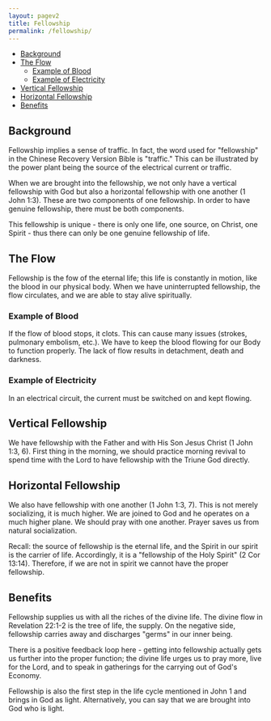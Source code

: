 ```yaml
---
layout: pagev2
title: Fellowship
permalink: /fellowship/
---
```

- [Background](#background)
- [The Flow](#the-flow)
  - [Example of Blood](#example-of-blood)
  - [Example of Electricity](#example-of-electricity)
- [Vertical Fellowship](#vertical-fellowship)
- [Horizontal Fellowship](#horizontal-fellowship)
- [Benefits](#benefits)

## Background

Fellowship implies a sense of traffic. In fact, the word used for "fellowship" in the Chinese Recovery Version Bible is "traffic." This can be illustrated by the power plant being the source of the electrical current or traffic. 

When we are brought into the fellowship, we not only have a vertical fellowship with God but also a horizontal fellowship with one another (1 John 1:3). These are two components of one fellowship. In order to have genuine fellowship, there must be both components.

This fellowship is unique - there is only one life, one source, on Christ, one Spirit - thus there can only be one genuine fellowship of life.

## The Flow

Fellowship is the fow of the eternal life; this life is constantly in motion, like the blood in our physical body. When we have uninterrupted fellowship, the flow circulates, and we are able to stay alive spiritually.

### Example of Blood

If the flow of blood stops, it clots. This can cause many issues (strokes, pulmonary embolism, etc.). We have to keep the blood flowing for our Body to function properly. The lack of flow results in detachment, death and darkness.

### Example of Electricity

In an electrical circuit, the current must be  switched on and kept flowing.

## Vertical Fellowship

We have fellowship with the Father and with His Son Jesus Christ (1 John 1:3, 6). First thing in the morning, we should practice morning revival to spend time with the Lord to have fellowship with the Triune God directly.

## Horizontal Fellowship

We also have fellowship with one another (1 John 1:3, 7). This is not merely socializing, it is much higher. We are joined to God and he operates on a much higher plane. We should pray with one another. Prayer saves us from natural socialization.

Recall: the source of fellowship is the eternal life, and the Spirit in our spirit is the carrier of life. Accordingly, it is a "fellowship of the Holy Spirit" (2 Cor 13:14). Therefore, if we are not in spirit we cannot have the proper fellowship. 

## Benefits

Fellowship supplies us with all the riches of the divine life. The divine flow in Revelation 22:1-2 is the tree of life, the supply. On the negative side, fellowship carries away and discharges "germs" in our inner being. 

There is a positive feedback loop here - getting into fellowship actually gets us further into the proper function; the divine life urges us to pray more, live for the Lord, and to speak in gatherings for the carrying out of God's Economy.

Fellowship is also the first step in the life cycle mentioned in John 1 and brings in God as light. Alternatively, you can say that we are brought into God who is light.




